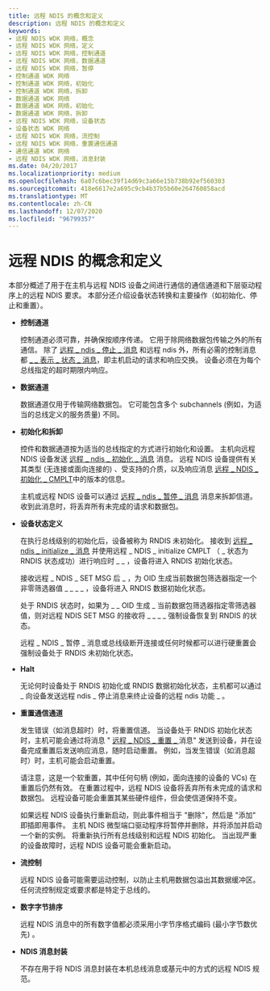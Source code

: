 ```yaml
---
title: 远程 NDIS 的概念和定义
description: 远程 NDIS 的概念和定义
keywords:
- 远程 NDIS WDK 网络，概念
- 远程 NDIS WDK 网络，定义
- 远程 NDIS WDK 网络，控制通道
- 远程 NDIS WDK 网络，数据通道
- 远程 NDIS WDK 网络，暂停
- 控制通道 WDK 网络
- 控制通道 WDK 网络，初始化
- 控制通道 WDK 网络，拆卸
- 数据通道 WDK 网络
- 数据通道 WDK 网络，初始化
- 数据通道 WDK 网络，拆卸
- 远程 NDIS WDK 网络，设备状态
- 设备状态 WDK 网络
- 远程 NDIS WDK 网络，流控制
- 远程 NDIS WDK 网络，重置通信通道
- 通信通道 WDK 网络
- 远程 NDIS WDK 网络，消息封装
ms.date: 04/20/2017
ms.localizationpriority: medium
ms.openlocfilehash: 6a07c6bec39f14d69c3a66e15b738b92ef560303
ms.sourcegitcommit: 418e6617e2a695c9cb4b37b5b60e264760858acd
ms.translationtype: MT
ms.contentlocale: zh-CN
ms.lasthandoff: 12/07/2020
ms.locfileid: "96799357"
---
```

# <a name="remote-ndis-concepts-and-definitions"></a>远程 NDIS 的概念和定义





本部分概述了用于在主机与远程 NDIS 设备之间进行通信的通信通道和下层驱动程序上的远程 NDIS 要求。 本部分还介绍设备状态转换和主要操作（如初始化、停止和重置）。

-   **控制通道**

    控制通道必须可靠，并确保按顺序传递。 它用于除网络数据包传输之外的所有通信。 除了 [远程 \_ ndis \_ 停止 \_ 消息](/previous-versions/ff570613(v=vs.85)) 和远程 ndis 外，所有必需的控制消息都 [ \_ \_ 表示 \_ 状态 \_ 消息](/previous-versions/ff570617(v=vs.85))，即主机启动的请求和响应交换。 设备必须在为每个总线指定的超时期限内响应。

-   **数据通道**

    数据通道仅用于传输网络数据包。 它可能包含多个 subchannels (例如，为适当的总线定义的服务质量) 不同。

-   **初始化和拆卸**

    控件和数据通道按为适当的总线指定的方式进行初始化和设置。 主机向远程 NDIS 设备发送 [远程 \_ ndis \_ 初始化 \_ 消息](/previous-versions/ff570624(v=vs.85)) 消息。 远程 NDIS 设备提供有关其类型 (无连接或面向连接的) 、受支持的介质，以及响应消息 [远程 \_ NDIS \_ 初始化 \_ CMPLT](/previous-versions/ff570621(v=vs.85))中的版本的信息。

    主机或远程 NDIS 设备可以通过 [远程 \_ ndis \_ 暂停 \_ 消息](/previous-versions/ff570613(v=vs.85)) 消息来拆卸信道。 收到此消息时，将丢弃所有未完成的请求和数据包。

-   **设备状态定义**

    在执行总线级别的初始化后，设备被称为 RNDIS 未初始化。 接收到 [远程 \_ ndis \_ initialize \_ 消息](/previous-versions/ff570624(v=vs.85)) 并使用远程 \_ NDIS \_ initialize CMPLT （ \_ 状态为 RNDIS 状态成功）进行响应时 \_ \_ ，设备将进入 RNDIS 初始化状态。

    接收远程 \_ NDIS \_ SET MSG 后 \_ ，为 OID 生成当前数据包筛选器指定一个非零筛选器值 \_ \_ \_ \_ ，设备将进入 RNDIS 数据初始化状态。

    处于 RNDIS 状态时，如果为 \_ \_ OID 生成 \_ 当前数据包筛选器指定零筛选器值，则对远程 NDIS SET MSG 的接收将 \_ \_ \_ \_ 强制设备恢复到 RNDIS 的状态。

    远程 \_ NDIS \_ 暂停 \_ 消息或总线级断开连接或任何时候都可以进行硬重置会强制设备处于 RNDIS 未初始化状态。

-   **Halt**

    无论何时设备处于 RNDIS 初始化或 RNDIS 数据初始化状态，主机都可以通过 \_ 向设备发送远程 ndis \_ 停止消息来终止设备的远程 ndis 功能 \_ 。

-   **重置通信通道**

    发生错误（如消息超时）时，将重置信道。 当设备处于 RNDIS 初始化状态时，主机可能会通过将消息 " [远程 \_ NDIS \_ 重置 \_ ](/previous-versions/ff570648(v=vs.85)) 消息" 发送到设备，并在设备完成重置后发送响应消息，随时启动重置。 例如，当发生错误（如消息超时）时，主机可能会启动重置。

    请注意，这是一个软重置，其中任何句柄 (例如，面向连接的设备的 VCs) 在重置后仍然有效。 在重置过程中，远程 NDIS 设备将丢弃所有未完成的请求和数据包。 远程设备可能会重置其某些硬件组件，但会使信道保持不变。

    如果远程 NDIS 设备执行重新启动，则此事件相当于 "删除"，然后是 "添加" 即插即用事件。 主机 NDIS 微型端口驱动程序将暂停并删除，并将添加并启动一个新的实例。 将重新执行所有总线级别和远程 NDIS 初始化。 当出现严重的设备故障时，远程 NDIS 设备可能会重新启动。

-   **流控制**

    远程 NDIS 设备可能需要运动控制，以防止主机用数据包溢出其数据缓冲区。 任何流控制规定或要求都是特定于总线的。

-   **数字字节排序**

    远程 NDIS 消息中的所有数字值都必须采用小字节序格式编码 (最小字节数优先) 。

-   **NDIS 消息封装**

    不存在用于将 NDIS 消息封装在本机总线消息或基元中的方式的远程 NDIS 规范。

 

